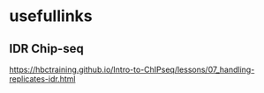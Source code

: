 # usefullinks

## IDR Chip-seq

https://hbctraining.github.io/Intro-to-ChIPseq/lessons/07_handling-replicates-idr.html
